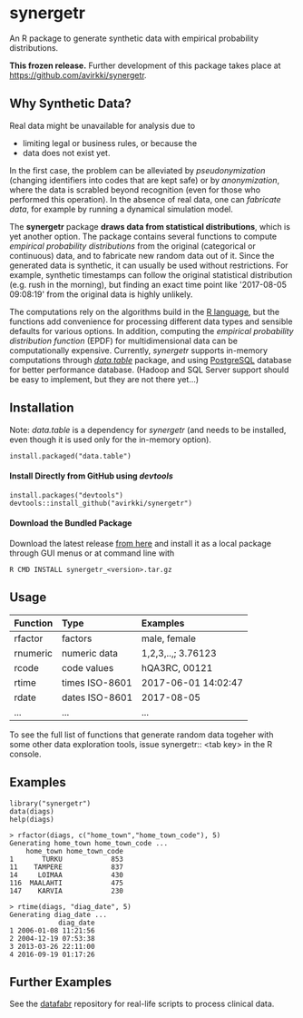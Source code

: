 # synergetr

An R package to generate synthetic data with empirical probability distributions.

**This frozen release.** Further development of this package takes place at
<https://github.com/avirkki/synergetr>.

## Why Synthetic Data?

Real data might be unavailable for analysis due to

* limiting legal or business rules, or because the
* data does not exist yet. 

In the first case, the problem can be alleviated by *pseudonymization* (changing
identifiers into codes that are kept safe) or by *anonymization*, where the data is
scrabled beyond recognition (even for those who performed this operation).  In the
absence of real data, one can *fabricate data*, for example  by running a dynamical
simulation model.

The **synergetr** package **draws data from statistical distributions**, which is yet
another option. The package contains several functions to compute *empirical probability
distributions* from the original (categorical or continuous) data, and to fabricate new
random data out of it.  Since the generated data is synthetic, it can usually be used
without restrictions. For example, synthetic timestamps can follow the original
statistical distribution (e.g. rush in the morning), but finding an
exact time point like '2017-08-05 09:08:19' from the original data is highly unlikely. 

The computations rely on the algorithms build in the [R language](http://r-project.org),
but the functions add convenience for processing different data types and sensible
defaults for various options. In addition, computing the *empirical probability
distribution function* (EPDF) for multidimensional data can be computationally expensive.
Currently, *synergetr* supports in-memory computations through
[*data.table*](https://cran.r-project.org/web/packages/data.table/index.html) package,
and using [PostgreSQL](https://www.postgresql.org/) database for better performance
database.  (Hadoop and SQL Server support should be easy to implement, but they are not
there yet...)


## Installation

Note: *data.table* is a dependency for *synergetr* (and needs to be installed, even
though it is used only for the in-memory option).

    install.packaged("data.table")

#### Install Directly from GitHub using *devtools*

    install.packages("devtools")
    devtools::install_github("avirkki/synergetr")

#### Download the Bundled Package

Download the latest release [from here](http://cci.vsshp.fi/synergetr/) and install it
as a local package through GUI menus or at command line with 

    R CMD INSTALL synergetr_<version>.tar.gz


## Usage

| Function       | Type            | Examples             |
|:-------------- |:----------------|:---------------------|
| rfactor        | factors         | male, female         |
| rnumeric       | numeric data    | 1,2,3,..,; 3.76123   |
| rcode          | code values     | hQA3RC, 00121        |
| rtime          | times ISO-8601  | 2017-06-01 14:02:47  |
| rdate          | dates ISO-8601  | 2017-08-05           |
| ...            | ...             | ...                  |

To see the full list of functions that generate random data togeher with some other data
exploration tools, issue synergetr:: \<tab key\> in the R console.

## Examples

    library("synergetr")
    data(diags)
    help(diags)

    > rfactor(diags, c("home_town","home_town_code"), 5)
    Generating home_town home_town_code ...
        home_town home_town_code
    1       TURKU            853
    11    TAMPERE            837
    14     LOIMAA            430
    116  MAALAHTI            475
    147    KARVIA            230

    > rtime(diags, "diag_date", 5)
    Generating diag_date ...
                diag_date
    1 2006-01-08 11:21:56
    2 2004-12-19 07:53:38
    3 2013-03-26 22:11:00
    4 2016-09-19 01:17:26


## Further Examples

See the [datafabr](https://github.com/avirkki/datafabr/tree/master/scripts) repository
for real-life scripts to process clinical data. 
